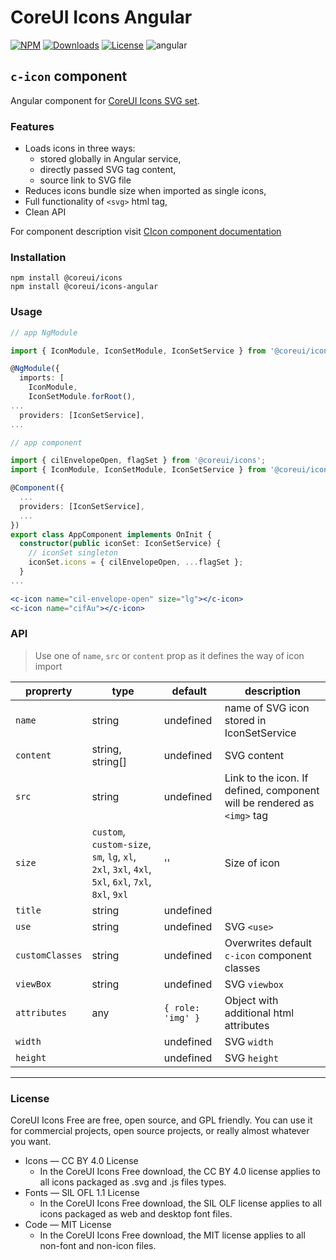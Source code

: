 # CoreUI Icons Angular

[![NPM](https://img.shields.io/npm/v/@coreui/icons-angular/latest?style=flat-square&color=brightgreen)][coreui-angular-icons-npm]
[![Downloads](https://img.shields.io/npm/dm/@coreui/icons-angular.svg?style=flat-square)][coreui-angular-icons-npm]
[![License](https://img.shields.io/npm/l/@coreui/angular?style=flat-square)][coreui]
![angular](https://img.shields.io/badge/angular-^12.2.0-lightgrey.svg?style=flat-square&logo=angular)

[coreui]: https://coreui.io/icons
[coreui-angular-icons-npm]: https://www.npmjs.com/package/@coreui/icons-angular

## `c-icon` component

Angular component for [CoreUI Icons SVG set](https://coreui.io/icons/).

### Features

- Loads icons in three ways:
  - stored globally in Angular service,
  - directly passed SVG tag content,
  - source link to SVG file
- Reduces icons bundle size when imported as single icons,
- Full functionality of `<svg>` html tag,
- Clean API

For component description visit [CIcon component documentation](https://icons.coreui.io/docs/using-coreui-icons-with/angular/)

### Installation

```shell
npm install @coreui/icons
npm install @coreui/icons-angular
```

### Usage

```ts
// app NgModule

import { IconModule, IconSetModule, IconSetService } from '@coreui/icons-angular';

@NgModule({
  imports: [
    IconModule,
    IconSetModule.forRoot(),
...
  providers: [IconSetService],
...
```

```ts
// app component

import { cilEnvelopeOpen, flagSet } from '@coreui/icons';
import { IconModule, IconSetModule, IconSetService } from '@coreui/icons-angular';

@Component({
  ...
  providers: [IconSetService],
  ...
})
export class AppComponent implements OnInit {
  constructor(public iconSet: IconSetService) {
    // iconSet singleton
    iconSet.icons = { cilEnvelopeOpen, ...flagSet };
  }
...
```

```jsx
<c-icon name="cil-envelope-open" size="lg"></c-icon>
<c-icon name="cifAu"></c-icon>
```

### API
> Use one of `name`, `src` or `content` prop as it defines the way of icon import

proprerty | type | default | description  
---|---|---|---
`name` | string | undefined | name of SVG icon stored in IconSetService
`content` | string, string[] | undefined | SVG content 
`src` | string | undefined | Link to the icon. If defined, component will be rendered as `<img>` tag |
`size` | `custom`, `custom-size`, `sm`, `lg`, `xl`, `2xl`, `3xl`, `4xl`, `5xl`, `6xl`, `7xl`, `8xl`, `9xl` |  '' | Size of icon
`title` | string | undefined |
`use` | string | undefined | SVG `<use>` 
`customClasses` | string | undefined | Overwrites default `c-icon` component classes
`viewBox` | string | undefined | SVG `viewbox`
`attributes` | any | `{ role: 'img' }` |  Object with additional html attributes
`width` | | undefined | SVG `width`
`height` | | undefined | SVG `height`

--- 

### License

CoreUI Icons Free are free, open source, and GPL friendly. You can use it for
commercial projects, open source projects, or really almost whatever you want.

- Icons — CC BY 4.0 License
  - In the CoreUI Icons Free download, the CC BY 4.0 license applies to all icons packaged as .svg and .js files types.
- Fonts — SIL OFL 1.1 License
  - In the CoreUI Icons Free download, the SIL OLF license applies to all icons packaged as web and desktop font files.
- Code — MIT License
  - In the CoreUI Icons Free download, the MIT license applies to all non-font and non-icon files.
